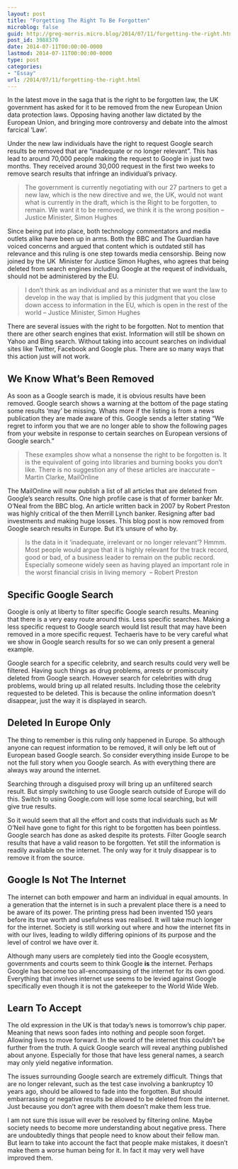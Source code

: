 ```yaml
---
layout: post
title: "Forgetting The Right To Be Forgotten"
microblog: false
guid: http://greg-morris.micro.blog/2014/07/11/forgetting-the-right.html
post_id: 3988370
date: 2014-07-11T00:00:00-0000
lastmod: 2014-07-11T00:00:00-0000
type: post
categories:
- "Essay"
url: /2014/07/11/forgetting-the-right.html
---
```

<p>In the latest move in the saga that is the right to be forgotten law, the UK government has asked for it to be removed from the new European Union data protection laws. Opposing having another law dictated by the European Union, and bringing more controversy and debate into the almost farcical ‘Law’.</p><p>Under the new law individuals have the right to request Google search results be removed that are “inadequate or no longer relevant”. This has lead to around 70,000 people making the request to Google in just two months. They received around 30,000 request in the first two weeks to remove search results that infringe an individual’s privacy.</p><blockquote>The government is currently negotiating with our 27 partners to get a new law, which is the new directive and we, the UK, would not want what is currently in the draft, which is the Right to be forgotten, to remain. We want it to be removed, we think it is the wrong position – Justice Minister, Simon Hughes</blockquote><p>Since being put into place, both technology commentators and media outlets alike have been up in arms. Both the BBC and The Guardian have voiced concerns and argued that content which is outdated still has relevance and this ruling is one step towards media censorship. Being now joined by the UK  Minister for Justice Simon Hughes, who agrees that being deleted from search engines including Google at the request of individuals, should not be administered by the EU.</p><blockquote>I don’t think as an individual and as a minister that we want the law to develop in the way that is implied by this judgment that you close down access to information in the EU, which is open in the rest of the world – Justice Minister, Simon Hughes</blockquote><p>There are several issues with the right to be forgotten. Not to mention that there are other search engines that exist. Information will still be shown on Yahoo and Bing search. Without taking into account searches on individual sites like Twitter, Facebook and Google plus. There are so many ways that this action just will not work.</p><h2 id="we-know-what%E2%80%99s-been-removed"><strong>We Know What’s Been Removed</strong></h2><p>As soon as a Google search is made, it is obvious results have been removed. Google search shows a warning at the bottom of the page stating some results ‘may’ be missing. Whats more if the listing is from a news publication they are made aware of this. Google sends a letter stating “We regret to inform you that we are no longer able to show the following pages from your website in response to certain searches on European versions of Google search.”</p><blockquote>These examples show what a nonsense the right to be forgotten is. It is the equivalent of going into libraries and burning books you don’t like. There is no suggestion any of these articles are inaccurate – Martin Clarke, MailOnline</blockquote><p>The MailOnline will now publish a list of all articles that are deleted from Google’s search results. One high profile case is that of former banker Mr. O’Neal from the BBC blog. An article written back in 2007 by Robert Preston was highly critical of the then Merrill Lynch banker. Resigning after bad investments and making huge losses. This blog post is now removed from Google search results in Europe. But it’s unsure of who by.</p><blockquote>Is the data in it ‘inadequate, irrelevant or no longer relevant’? Hmmm. Most people would argue that it is highly relevant for the track record, good or bad, of a business leader to remain on the public record. Especially someone widely seen as having played an important role in the worst financial crisis in living memory  – Robert Preston</blockquote><h2 id="specific-google-search"><strong>Specific Google Search</strong></h2><p>Google is only at liberty to filter specific Google search results. Meaning that there is a very easy route around this. Less specific searches. Making a less specific request to Google search would list result that may have been removed in a more specific request. Techaeris have to be very careful what we show in Google search results for so we can only present a general example.</p><p>Google search for a specific celebrity, and search results could very well be filtered. Having such things as drug problems, arrests or promiscuity deleted from Google search. However search for celebrities with drug problems, would bring up all related results. Including those the celebrity requested to be deleted. This is because the online information doesn’t disappear, just the way it is displayed in search.</p><h2 id="deleted-in-europe-only"><strong>Deleted In Europe Only</strong></h2><p>The thing to remember is this ruling only happened in Europe. So although anyone can request information to be removed, it will only be left out of European based Google search. So consider everything inside Europe to be not the full story when you Google search. As with everything there are always way around the internet.</p><p>Searching through a disguised proxy will bring up an unfiltered search result. But simply switching to use Google search outside of Europe will do this. Switch to using Google.com will lose some local searching, but will give true results.</p><p>So it would seem that all the effort and costs that individuals such as Mr O’Neil have gone to fight for this right to be forgotten has been pointless. Google search has done as asked despite its protests. Filter Google search results that have a valid reason to be forgotten. Yet still the information is readily available on the internet. The only way for it truly disappear is to remove it from the source.</p><h2 id="google-is-not-the-internet"><strong>Google Is Not The Internet</strong></h2><p>The internet can both empower and harm an individual in equal amounts. In a generation that the internet is in such a prevalent place there is a need to be aware of its power. The printing press had been invented 150 years before its true worth and usefulness was realised. It will take much longer for the internet. Society is still working out where and how the internet fits in with our lives, leading to wildly differing opinions of its purpose and the level of control we have over it.</p><p>Although many users are completely tied into the Google ecosystem, governments and courts seem to think Google <strong><strong>is</strong></strong> the internet. Perhaps Google has become too all-encompassing of the internet for its own good. Everything that involves internet use seems to be levied against Google specifically even though it is not the gatekeeper to the World Wide Web.</p><h2 id="learn-to-accept"><strong>Learn To Accept</strong></h2><p>The old expression in the UK is that today’s news is tomorrow’s chip paper. Meaning that news soon fades into nothing and people soon forget. Allowing lives to move forward. In the world of the internet this couldn’t be further from the truth. A quick Google search will reveal anything published about anyone. Especially for those that have less general names, a search may only yield negative information.</p><p>The issues surrounding Google search are extremely difficult. Things that are no longer relevant, such as the test case involving a bankruptcy 10 years ago, should be allowed to fade into the forgotten. But should embarrassing or negative results be allowed to be deleted from the internet. Just because you don’t agree with them doesn’t make them less true.</p><p>I am not sure this issue will ever be resolved by filtering online. Maybe society needs to become more understanding about negative press. There are undoubtedly things that people need to know about their fellow man. But learn to take into account the fact that people make mistakes, it doesn’t make them a worse human being for it. In fact it may very well have improved them.</p>
